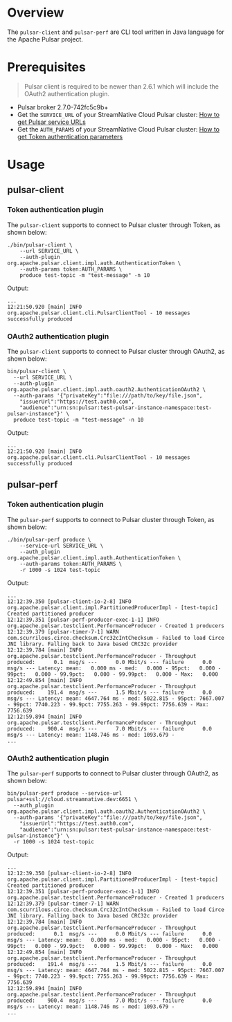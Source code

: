 # Overview

The `pulsar-client` and `pulsar-perf` are CLI tool written in Java language for the Apache Pulsar project.

# Prerequisites

> Pulsar client is required to be newer than 2.6.1 which will include the OAuth2 authentication plugin.

- Pulsar broker 2.7.0-742fc5c9b+
- Get the `SERVICE_URL` of your StreamNative Cloud Pulsar cluster: [How to get Pulsar service URLs](https://github.com/streamnative/pulsar-examples/tree/master/cloud#get-pulsar-service-urls)
- Get the `AUTH_PARAMS` of your StreamNative Cloud Pulsar cluster: [How to get Token authentication parameters](https://github.com/streamnative/pulsar-examples/tree/master/cloud#get-token-authentication-parameters)

# Usage

## pulsar-client

### Token authentication plugin

The `pulsar-client` supports to connect to Pulsar cluster through Token, as shown below:

```shell script
./bin/pulsar-client \
    --url SERVICE_URL \
    --auth-plugin org.apache.pulsar.client.impl.auth.AuthenticationToken \
    --auth-params token:AUTH_PARAMS \
    produce test-topic -m "test-message" -n 10
```

Output:

```text
...
12:21:50.920 [main] INFO  org.apache.pulsar.client.cli.PulsarClientTool - 10 messages successfully produced
```

### OAuth2 authentication plugin

The `pulsar-client` supports to connect to Pulsar cluster through OAuth2, as shown below:

```shell script
bin/pulsar-client \
  --url SERVICE_URL \
  --auth-plugin org.apache.pulsar.client.impl.auth.oauth2.AuthenticationOAuth2 \
  --auth-params '{"privateKey":"file:///path/to/key/file.json",
    "issuerUrl":"https://test.auth0.com",
    "audience":"urn:sn:pulsar:test-pulsar-instance-namespace:test-pulsar-instance"}' \
  produce test-topic -m "test-message" -n 10
```

Output:

```text
...
12:21:50.920 [main] INFO  org.apache.pulsar.client.cli.PulsarClientTool - 10 messages successfully produced
```

## pulsar-perf

### Token authentication plugin

The `pulsar-perf` supports to connect to Pulsar cluster through Token, as shown below:

```shell script
./bin/pulsar-perf produce \
    --service-url SERVICE_URL \
    --auth_plugin org.apache.pulsar.client.impl.auth.AuthenticationToken \
    --auth-params token:AUTH_PARAMS \
    -r 1000 -s 1024 test-topic
```


Output:

```text
...
12:12:39.350 [pulsar-client-io-2-8] INFO  org.apache.pulsar.client.impl.PartitionedProducerImpl - [test-topic] Created partitioned producer
12:12:39.351 [pulsar-perf-producer-exec-1-1] INFO  org.apache.pulsar.testclient.PerformanceProducer - Created 1 producers
12:12:39.379 [pulsar-timer-7-1] WARN  com.scurrilous.circe.checksum.Crc32cIntChecksum - Failed to load Circe JNI library. Falling back to Java based CRC32c provider
12:12:39.784 [main] INFO  org.apache.pulsar.testclient.PerformanceProducer - Throughput produced:      0.1  msg/s ---      0.0 Mbit/s --- failure      0.0 msg/s --- Latency: mean:   0.000 ms - med:   0.000 - 95pct:   0.000 - 99pct:   0.000 - 99.9pct:   0.000 - 99.99pct:   0.000 - Max:   0.000
12:12:49.854 [main] INFO  org.apache.pulsar.testclient.PerformanceProducer - Throughput produced:    191.4  msg/s ---      1.5 Mbit/s --- failure      0.0 msg/s --- Latency: mean: 4647.764 ms - med: 5022.815 - 95pct: 7667.007 - 99pct: 7740.223 - 99.9pct: 7755.263 - 99.99pct: 7756.639 - Max: 7756.639
12:12:59.894 [main] INFO  org.apache.pulsar.testclient.PerformanceProducer - Throughput produced:    900.4  msg/s ---      7.0 Mbit/s --- failure      0.0 msg/s --- Latency: mean: 1148.746 ms - med: 1093.679 -
...
```

### OAuth2 authentication plugin

The `pulsar-perf` supports to connect to Pulsar cluster through OAuth2, as shown below:

```shell script
bin/pulsar-perf produce --service-url pulsar+ssl://cloud.streamnative.dev:6651 \
  --auth_plugin org.apache.pulsar.client.impl.auth.oauth2.AuthenticationOAuth2 \
  --auth-params '{"privateKey":"file:///path/to/key/file.json",
    "issuerUrl":"https://test.auth0.com",
    "audience":"urn:sn:pulsar:test-pulsar-instance-namespace:test-pulsar-instance"}' \
  -r 1000 -s 1024 test-topic
```

Output:

```text
...
12:12:39.350 [pulsar-client-io-2-8] INFO  org.apache.pulsar.client.impl.PartitionedProducerImpl - [test-topic] Created partitioned producer
12:12:39.351 [pulsar-perf-producer-exec-1-1] INFO  org.apache.pulsar.testclient.PerformanceProducer - Created 1 producers
12:12:39.379 [pulsar-timer-7-1] WARN  com.scurrilous.circe.checksum.Crc32cIntChecksum - Failed to load Circe JNI library. Falling back to Java based CRC32c provider
12:12:39.784 [main] INFO  org.apache.pulsar.testclient.PerformanceProducer - Throughput produced:      0.1  msg/s ---      0.0 Mbit/s --- failure      0.0 msg/s --- Latency: mean:   0.000 ms - med:   0.000 - 95pct:   0.000 - 99pct:   0.000 - 99.9pct:   0.000 - 99.99pct:   0.000 - Max:   0.000
12:12:49.854 [main] INFO  org.apache.pulsar.testclient.PerformanceProducer - Throughput produced:    191.4  msg/s ---      1.5 Mbit/s --- failure      0.0 msg/s --- Latency: mean: 4647.764 ms - med: 5022.815 - 95pct: 7667.007 - 99pct: 7740.223 - 99.9pct: 7755.263 - 99.99pct: 7756.639 - Max: 7756.639
12:12:59.894 [main] INFO  org.apache.pulsar.testclient.PerformanceProducer - Throughput produced:    900.4  msg/s ---      7.0 Mbit/s --- failure      0.0 msg/s --- Latency: mean: 1148.746 ms - med: 1093.679 -
...
```
